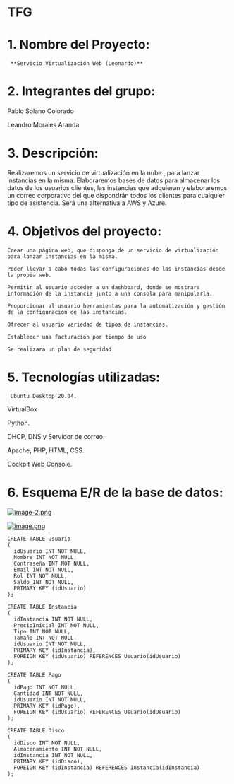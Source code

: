 # TFG

# 1. **Nombre del Proyecto:**

     **Servicio Virtualización Web (Leonardo)**

# 2. Integrantes del grupo:

Pablo Solano Colorado

Leandro Morales Aranda

# 3. Descripción:

Realizaremos un servicio de virtualización en la nube , para lanzar instancias en la misma. Elaboraremos bases de datos para almacenar los datos de los usuarios clientes, las instancias que adquieran y elaboraremos un correo corporativo del que dispondrán todos los clientes para cualquier tipo de asistencia. Será una alternativa a AWS y Azure.

# 4. Objetivos del proyecto:

`Crear una página web, que disponga de un servicio de virtualización para lanzar instancias en la misma.`

`Poder llevar a cabo todas las configuraciones de las instancias desde la propia web.`

`Permitir al usuario acceder a un dashboard, donde se mostrara información de la instancia junto a una consola para manipularla.`

`Proporcionar al usuario herramientas para la automatización y gestión de la configuración de las instancias.`

`Ofrecer al usuario variedad de tipos de instancias.`

`Establecer una facturación por tiempo de uso`

`Se realizara un plan de seguridad`

# 5. Tecnologías utilizadas:

     Ubuntu Desktop 20.04.

VirtualBox

Python.

DHCP, DNS y Servidor de correo.

Apache, PHP, HTML, CSS.

Cockpit Web Console.

# 6. Esquema E/R de la base de datos:


[![image-2.png](https://i.postimg.cc/2jH4Dcbv/image-2.png)](https://postimg.cc/NLHy8xxf)

[![image.png](https://i.postimg.cc/PJ6bVKZW/image.png)](https://postimg.cc/5QCF6Bsy)

    CREATE TABLE Usuario
    (
      idUsuario INT NOT NULL,
      Nombre INT NOT NULL,
      Contraseña INT NOT NULL,
      Email INT NOT NULL,
      Rol INT NOT NULL,
      Saldo INT NOT NULL,
      PRIMARY KEY (idUsuario)
    );
    
    CREATE TABLE Instancia
    (
      idInstancia INT NOT NULL,
      PrecioInicial INT NOT NULL,
      Tipo INT NOT NULL,
      Tamaño INT NOT NULL,
      idUsuario INT NOT NULL,
      PRIMARY KEY (idInstancia),
      FOREIGN KEY (idUsuario) REFERENCES Usuario(idUsuario)
    );
    
    CREATE TABLE Pago
    (
      idPago INT NOT NULL,
      Cantidad INT NOT NULL,
      idUsuario INT NOT NULL,
      PRIMARY KEY (idPago),
      FOREIGN KEY (idUsuario) REFERENCES Usuario(idUsuario)
    );
    
    CREATE TABLE Disco
    (
      idDisco INT NOT NULL,
      Almacenamiento INT NOT NULL,
      idInstancia INT NOT NULL,
      PRIMARY KEY (idDisco),
      FOREIGN KEY (idInstancia) REFERENCES Instancia(idInstancia)
    );
